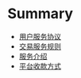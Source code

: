 # Summary

* [用户服务协议](yong-hu-fu-wu-xie-yi.md)
* [交易服务规则](jiao-yi-dan-bao-fu-wu-gui-ze.md)
* [服务介绍](README.md)
* [平台收款方式](ping-tai-jie-shou-fu-kuan-fang-shi.md)

